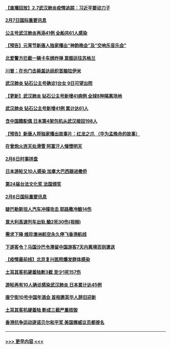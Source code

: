 #### [【直播回放】2.7武汉肺炎疫情追踪：习近平要动刀子](../pages/prog202/a102771649.md?t=02072333) 
#### [2月7日国际重要讯息](../pages/prog202/a102771747.md?t=02072333) 
#### [公主号武汉肺炎再添41例 全船共61人感染](../pages/prog202/a102771703.md?t=02072333) 
#### [【预告】元宵节新唐人独家播出“神韵晚会”及“交响乐音乐会”](../pages/prog202/a102767674.md?t=02072333) 
#### [北爱警方拦截一辆卡车绑炸弹 意图运往苏格兰](../pages/prog202/a102771609.md?t=02072333) 
#### [川普：在也门击毙盖达组织首脑拉伊米](../pages/prog202/a102771528.md?t=02072333) 
#### [武汉肺炎 钻石公主号确诊1台女 9日可望出院](../pages/prog202/a102771518.md?t=02072333) 
#### [【更新】武汉肺炎 钻石公主号新增41病例 全球8种隔离场地](../pages/prog202/a102770740.md?t=02072333) 
#### [武汉肺炎 钻石公主号新增41例 累计达61人](../pages/prog202/a102771486.md?t=02072333) 
#### [含中国籍配偶 日本第4架包机从武汉接回198人](../pages/prog202/a102771472.md?t=02072333) 
#### [【预告】新唐人将独家播出故事片：红龙之爪 （华为孟晚舟的故事）](../pages/prog202/a102767728.md?t=02072333) 
#### [在曾炮火连天处滑雪 阿富汗人憧憬明天](../pages/prog202/a102771290.md?t=02072333) 
#### [2月6日时事拼盘](../pages/prog202/a102771225.md?t=02072333) 
#### [日本游轮又10人感染 加拿大巴西跟进撤侨](../pages/prog202/a102771084.md?t=02072333) 
#### [第24届台法文化奖 法国颁奖](../pages/prog202/a102771032.md?t=02072333) 
#### [2月6日国际重要讯息](../pages/prog202/a102770794.md?t=02072333) 
#### [疑巴勒斯坦人汽车冲撞攻击 耶路撒冷酿14伤](../pages/prog202/a102770586.md?t=02072333) 
#### [意大利高速列车出轨 酿2死30伤(视频)](../pages/prog202/a102770762.md?t=02072333) 
#### [需求下降 维珍澳洲航空永久停飞香港航线](../pages/prog202/a102770751.md?t=02072333) 
#### [下逐客令？马国沙巴令滞留中国游客7天内离境否则遣送](../pages/prog202/a102770640.md?t=02072333) 
#### [【疫情最前线】北京复兴医院爆发群体感染](../pages/prog202/a102770602.md?t=02072333) 
#### [土耳其客机硬着陆断3截 至少1死157伤](../pages/prog202/a102770508.md?t=02072333) 
#### [游轮再有10人确诊感染武汉肺炎 日本累计达45例](../pages/prog202/a102770476.md?t=02072333) 
#### [唐宁街10号中国年酒会 首相邀英华人辞旧迎新](../pages/prog202/a102770458.md?t=02072333) 
#### [土耳其客机硬着陆 断成三截严重损毁](../pages/prog202/a102770239.md?t=02072333) 
#### [香港抗争运动逐诺贝尔和平奖 美国挪威议员都提名](../pages/prog202/a102770390.md?t=02072333) 

----
#### [ >>> 更早内容 <<< ](../indexes/prog202-earlier.md)
